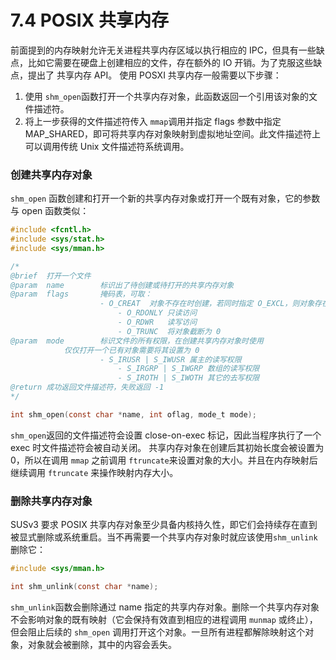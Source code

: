 # 7.4 POSIX 共享内存

前面提到的内存映射允许无关进程共享内存区域以执行相应的 IPC，但具有一些缺点，比如它需要在硬盘上创建相应的文件，存在额外的 IO 开销。为了克服这些缺点，提出了 共享内存 API。 使用 POSXI 共享内存一般需要以下步骤：

1. 使用 `shm_open`函数打开一个共享内存对象，此函数返回一个引用该对象的文件描述符。
2. 将上一步获得的文件描述符传入 `mmap`调用并指定 flags 参数中指定 MAP\_SHARED，即可将共享内存对象映射到虚拟地址空间。此文件描述符上可以调用传统 Unix 文件描述符系统调用。

### 创建共享内存对象

`shm_open` 函数创建和打开一个新的共享内存对象或打开一个既有对象，它的参数与 open 函数类似：

```c
#include <fcntl.h>
#include <sys/stat.h>
#include <sys/mman.h>

/*
@brief	打开一个文件
@param	name		标识出了待创建或待打开的共享内存对象
@param	flags		掩码表，可取：
                	- O_CREAT  对象不存在时创建，若同时指定 O_EXCL，则对象存在时返回错误
                        - O_RDONLY 只读访问
                        - O_RDWR   读写访问
                        - O_TRUNC  将对象截断为 0
@param	mode		标识文件的所有权限，在创建共享内存对象时使用
			仅仅打开一个已有对象需要将其设置为 0
                	- S_IRUSR | S_IWUSR 属主的读写权限
                        - S_IRGRP | S_IWGRP	数组的读写权限
                        - S_IROTH | S_IWOTH	其它的去写权限
@return	成功返回文件描述符，失败返回 -1
*/

int shm_open(const char *name, int oflag, mode_t mode);
```

`shm_open`返回的文件描述符会设置 close-on-exec 标记，因此当程序执行了一个 exec 时文件描述符会被自动关闭。 共享内存对象在创建后其初始长度会被设置为 0，所以在调用 `mmap` 之前调用 `ftruncate`来设置对象的大小。并且在内存映射后继续调用 `ftruncate` 来操作映射内存大小。

### 删除共享内存对象

SUSv3 要求 POSIX 共享内存对象至少具备内核持久性，即它们会持续存在直到被显式删除或系统重启。当不再需要一个共享内存对象时就应该使用`shm_unlink`删除它：

```c
#include <sys/mman.h>

int shm_unlink(const char *name);
```

`shm_unlink`函数会删除通过 name 指定的共享内存对象。删除一个共享内存对象不会影响对象的既有映射（它会保持有效直到相应的进程调用 `munmap` 或终止），但会阻止后续的 `shm_open` 调用打开这个对象。一旦所有进程都解除映射这个对象，对象就会被删除，其中的内容会丢失。
